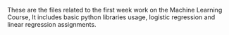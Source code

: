 These are the files related to the first week work on the Machine Learning Course, It includes basic python libraries usage, logistic regression and linear regression assignments.
